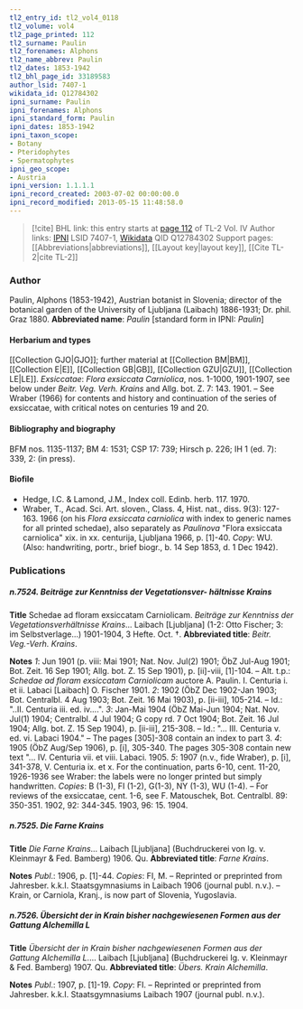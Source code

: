 ```yaml
---
tl2_entry_id: tl2_vol4_0118
tl2_volume: vol4
tl2_page_printed: 112
tl2_surname: Paulin
tl2_forenames: Alphons
tl2_name_abbrev: Paulin
tl2_dates: 1853-1942
tl2_bhl_page_id: 33189583
author_lsid: 7407-1
wikidata_id: Q12784302
ipni_surname: Paulin
ipni_forenames: Alphons
ipni_standard_form: Paulin
ipni_dates: 1853-1942
ipni_taxon_scope: 
- Botany
- Pteridophytes
- Spermatophytes
ipni_geo_scope: 
- Austria
ipni_version: 1.1.1.1
ipni_record_created: 2003-07-02 00:00:00.0
ipni_record_modified: 2013-05-15 11:48:58.0
---
```


> [!cite] BHL link: this entry starts at [page 112](https://www.biodiversitylibrary.org/page/33189583) of TL-2 Vol. IV
> Author links: [IPNI](https://www.ipni.org/a/7407-1) LSID 7407-1, [Wikidata](https://www.wikidata.org/wiki/Q12784302) QID Q12784302
> Support pages: [[Abbreviations|abbreviations]], [[Layout key|layout key]], [[Cite TL-2|cite TL-2]]

### Author

Paulin, Alphons (1853-1942), Austrian botanist in Slovenia; director of the botanical garden of the University of Ljubljana (Laibach) 1886-1931; Dr. phil. Graz 1880. 
**Abbreviated name**: *Paulin* \[standard form in IPNI: *Paulin*\]

#### Herbarium and types

[[Collection GJO|GJO]]; further material at [[Collection BM|BM]], [[Collection E|E]], [[Collection GB|GB]], [[Collection GZU|GZU]], [[Collection LE|LE]].
*Exsiccatae*: *Flora exsiccata Carniolica*, nos. 1-1000, 1901-1907, see below under *Beitr. Veg. Verh. Krains* and Allg. bot. Z. 7: 143. 1901. – See Wraber (1966) for contents and history and continuation of the series of exsiccatae, with critical notes on centuries 19 and 20.

#### Bibliography and biography

BFM nos. 1135-1137; BM 4: 1531; CSP 17: 739; Hirsch p. 226; IH 1 (ed. 7): 339, 2: (in press).

#### Biofile

- Hedge, I.C. & Lamond, J.M., Index coll. Edinb. herb. 117. 1970.
- Wraber, T., Acad. Sci. Art. sloven., Class. 4, Hist. nat., diss. 9(3): 127-163. 1966 (on his *Flora exsiccata carniolica* with index to generic names for all printed schedae), also separately as *Paulinova* "Flora exsiccata carniolica" xix. in xx. centurija, Ljubljana 1966, p. \[1\]-40. *Copy*: WU. (Also: handwriting, portr., brief biogr., b. 14 Sep 1853, d. 1 Dec 1942).

### Publications

##### n.7524. Beiträge zur Kenntniss der Vegetationsver- hältnisse Krains

**Title**
Schedae ad floram exsiccatam Carniolicam. *Beiträge zur Kenntniss der Vegetationsverhältnisse Krains*... Laibach \[Ljubljana\] (1-2: Otto Fischer; 3: im Selbstverlage...) 1901-1904, 3 Hefte. Oct. †.
**Abbreviated title**: *Beitr. Veg.-Verh. Krains*.

**Notes**
*1*: Jun 1901 (p. viii: Mai 1901; Nat. Nov. Jul(2) 1901; ÖbZ Jul-Aug 1901; Bot. Zeit. 16 Sep 1901; Allg. bot. Z. 15 Sep 1901), p. \[ii\]-viii, \[1\]-104. – Alt. t.p.: *Schedae ad floram exsiccatam Carniolicam* auctore A. Paulin. I. Centuria i. et ii. Labaci \[Laibach\] O. Fischer 1901.
*2*: 1902 (ÖbZ Dec 1902-Jan 1903; Bot. Centralbl. 4 Aug 1903; Bot. Zeit. 16 Mai 1903), p. \[ii-iii\], 105-214. – Id.: "..II. Centuria iii. ed. iv....".
*3*: Jan-Mai 1904 (ÖbZ Mai-Jun 1904; Nat. Nov. Jul(1) 1904; Centralbl. 4 Jul 1904; G copy rd. 7 Oct 1904; Bot. Zeit. 16 Jul 1904; Allg. bot. Z. 15 Sep 1904), p. \[ii-iii\], 215-308. – Id.: "... III. Centuria v. ed. vi. Labaci 1904." – The pages \[305\]-308 contain an index to part 3.
*4*: 1905 (ÖbZ Aug/Sep 1906), p. \[i\], 305-340. The pages 305-308 contain new text "... IV. Centuria vii. et viii. Labaci. 1905.
*5*: 1907 (n.v., fide Wraber), p. \[i\], 341-378, V. Centuria ix. et x. For the continuation, parts 6-10, cent. 11-20, 1926-1936 see Wraber: the labels were no longer printed but simply handwritten. *Copies*: B (1-3), FI (1-2), G(1-3), NY (1-3), WU (1-4). – For reviews of the exsiccatae, cent. 1-6, see F. Matouschek, Bot. Centralbl. 89: 350-351. 1902, 92: 344-345. 1903, 96: 15. 1904.

##### n.7525. Die Farne Krains

**Title**
*Die Farne Krains*... Laibach \[Ljubljana\] (Buchdruckerei von Ig. v. Kleinmayr & Fed. Bamberg) 1906. Qu.
**Abbreviated title**: *Farne Krains*.

**Notes**
*Publ*.: 1906, p. \[1\]-44. *Copies*: FI, M. – Reprinted or preprinted from Jahresber. k.k.I. Staatsgymnasiums in Laibach 1906 (journal publ. n.v.). – Krain, or Carniola, Kranj., is now part of Slovenia, Yugoslavia.

##### n.7526. Übersicht der in Krain bisher nachgewiesenen Formen aus der Gattung Alchemilla L

**Title**
*Übersicht der in Krain bisher nachgewiesenen Formen aus der Gattung Alchemilla L*.... Laibach \[Ljubljana\] (Buchdruckerei Ig. v. Kleinmayr & Fed. Bamberg) 1907. Qu.
**Abbreviated title**: *Übers. Krain Alchemilla*.

**Notes**
*Publ*.: 1907, p. \[1\]-19. *Copy*: FI. – Reprinted or preprinted from Jahresber. k.k.I. Staatsgymnasiums Laibach 1907 (journal publ. n.v.).

